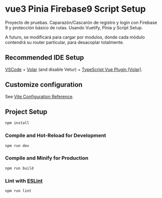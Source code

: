 # vue3 Pinia Firebase9 Script Setup
Proyecto de pruebas. Caparazón/Cascarón de registro y login con Firebase 9 y protección básico de rutas. Usando Vuetify, Pinia y Script Setup.

A futuro, se modificará para cargar por modulos, donde cada módulo contendrá su router particular, para desacoplar totalmente.

## Recommended IDE Setup

[VSCode](https://code.visualstudio.com/) + [Volar](https://marketplace.visualstudio.com/items?itemName=Vue.volar) (and disable Vetur) + [TypeScript Vue Plugin (Volar)](https://marketplace.visualstudio.com/items?itemName=Vue.vscode-typescript-vue-plugin).

## Customize configuration

See [Vite Configuration Reference](https://vitejs.dev/config/).

## Project Setup

```sh
npm install
```

### Compile and Hot-Reload for Development

```sh
npm run dev
```

### Compile and Minify for Production

```sh
npm run build
```

### Lint with [ESLint](https://eslint.org/)

```sh
npm run lint
```
